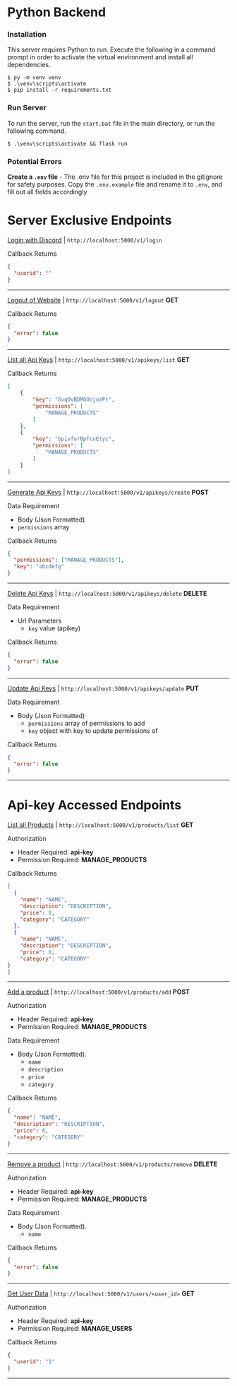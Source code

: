# Python Backend

### Installation
This server requires Python to run.
Execute the following in a command prompt in order to activate the virtual environment and install all dependencies.
```shell
$ py -m venv venv
$ .\venv\scripts\activate
$ pip install -r requirements.txt
```

### Run Server
To run the server, run the `start.bat` file in the main directory, or run the following command.
```shell
$ .\venv\scripts\activate && flask run 
```

### Potential Errors
**Create a `.env` file** - The .env file for this project is included in the gitignore for safety purposes. Copy the `.env.example` file and rename it to `.env`, and fill out all fields accordingly


# Server Exclusive Endpoints

[Login with Discord](http://localhost:5000/v1/login) | `http://localhost:5000/v1/login`

Callback Returns
```json
{
  "userid": ""
}
```
<hr>

[Logout of Website](http://localhost:5000/v1/logout) | `http://localhost:5000/v1/logout` **GET**

Callback Returns
```json
{
  "error": false
}
```
<hr>

[List all Api Keys](http://localhost:5000/v1/apikeys/list) | `http://localhost:5000/v1/apikeys/list` **GET**

Callback Returns
```json
[
    {
        "key": "GvqOvBDMGOUjozFt",
        "permissions": [
            "MANAGE_PRODUCTS"
        ]
    },
    {
        "key": "bpivforBpTcoEtyc",
        "permissions": [
            "MANAGE_PRODUCTS"
        ]
    }
]
```
<hr>

[Generate Api Keys](http://localhost:5000/v1/apikeys/create) | `http://localhost:5000/v1/apikeys/create` **POST**

Data Requirement
-  Body (Json Formatted)
  - `permissions` array

Callback Returns
```json
{
  "permissions": ["MANAGE_PRODUCTS"],
  "key": "abcdefg"
}
```
<hr>

[Delete Api Keys](http://localhost:5000/v1/apikeys/delete) | `http://localhost:5000/v1/apikeys/delete` **DELETE**

Data Requirement
- Url Parameters
  - `key` value (apikey)

Callback Returns
```json
{
  "error": false
}
```
<hr>

[Update Api Keys](http://localhost:5000/v1/apikeys/update) | `http://localhost:5000/v1/apikeys/update` **PUT**

Data Requirement
- Body (Json Formatted)
  - `permissions` array of permissions to add
  - `key` object with key to update permissions of

Callback Returns
```json
{
  "error": false
}
```
<hr>

# Api-key Accessed Endpoints

[List all Products](http://localhost:5000/v1/products/list) | `http://localhost:5000/v1/products/list` **GET**

Authorization
- Header Required: **api-key**
- Permission Required: **MANAGE_PRODUCTS**

Callback Returns
```json
[
  {
    "name": "NAME",
    "description": "DESCRIPTION",
    "price": 0,
    "category": "CATEGORY"
  },
  {
    "name": "NAME",
    "description": "DESCRIPTION",
    "price": 0,
    "category": "CATEGORY"
} 
]
```
<hr>

[Add a product](http://localhost:5000/v1/products/add) | `http://localhost:5000/v1/products/add` **POST**

Authorization
- Header Required: **api-key**
- Permission Required: **MANAGE_PRODUCTS**

Data Requirement
- Body (Json Formatted).
    - `name`
    - `description`
    - `price`
    - `category`

Callback Returns
```json
{
  "name": "NAME",
  "description": "DESCRIPTION",
  "price": 0,
  "category": "CATEGORY"
}
```
<hr>

[Remove a product](http://localhost:5000/v1/products/remove) | `http://localhost:5000/v1/products/remove` **DELETE**

Authorization
- Header Required: **api-key**
- Permission Required: **MANAGE_PRODUCTS**

Data Requirement
- Body (Json Formatted).
    - `name`

Callback Returns
```json
{
  "error": false
}
```
<hr>

[Get User Data](http://localhost:5000/v1/users/<user_id>) | `http://localhost:5000/v1/users/<user_id>` **GET**

Authorization
- Header Required: **api-key**
- Permission Required: **MANAGE_USERS**

Callback Returns
```json
{
  "userid": "1"
}
```
<hr>


